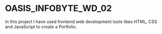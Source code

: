 # OASIS_INFOBYTE_WD_02
In this project I have used frontend web development tools likes HTML, CSS and JavaScript to create a Portfolio.
